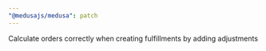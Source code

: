 ```yaml
---
"@medusajs/medusa": patch
---
```


Calculate orders correctly when creating fulfillments by adding adjustments
